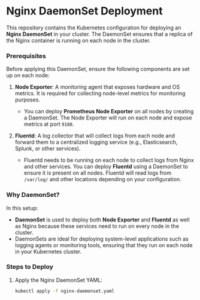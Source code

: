 # Nginx DaemonSet Deployment

This repository contains the Kubernetes configuration for deploying an **Nginx DaemonSet** in your cluster. The DaemonSet ensures that a replica of the Nginx container is running on each node in the cluster. 

### Prerequisites

Before applying this DaemonSet, ensure the following components are set up on each node:

1. **Node Exporter**: A monitoring agent that exposes hardware and OS metrics. It is required for collecting node-level metrics for monitoring purposes.

   - You can deploy **Prometheus Node Exporter** on all nodes by creating a DaemonSet. The Node Exporter will run on each node and expose metrics at port `9100`.

2. **Fluentd**: A log collector that will collect logs from each node and forward them to a centralized logging service (e.g., Elasticsearch, Splunk, or other services).

   - Fluentd needs to be running on each node to collect logs from Nginx and other services. You can deploy **Fluentd** using a DaemonSet to ensure it is present on all nodes. Fluentd will read logs from `/var/log/` and other locations depending on your configuration.

### Why DaemonSet?

In this setup:
- **DaemonSet** is used to deploy both **Node Exporter** and **Fluentd** as well as Nginx because these services need to run on every node in the cluster. 
- DaemonSets are ideal for deploying system-level applications such as logging agents or monitoring tools, ensuring that they run on each node in your Kubernetes cluster.

### Steps to Deploy

1. Apply the Nginx DaemonSet YAML:

   ```bash
   kubectl apply -f nginx-daemonset.yaml
